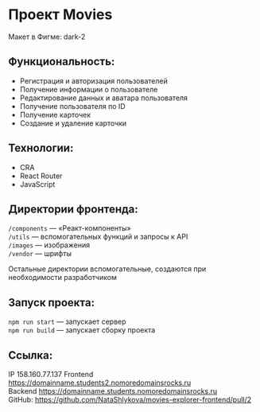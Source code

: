 # Проект Movies

Макет в Фигме: dark-2

## Функциональность:
* Регистрация и авторизация пользователей
* Получение информации о пользователе
* Редактирование данных и аватара пользователя
* Получение пользователя по ID
* Получение карточек
* Создание и удаление карточки

## Технологии:
* CRA
* React Router
* JavaScript

## Директории фронтенда:

`/components` — «Реакт-компоненты»  
`/utils` — вспомогательных функций и запросы к API    
`/images` — изображения  
`/vendor` — шрифты  
  
Остальные директории вспомогательные, создаются при необходимости разработчиком

## Запуск проекта:

`npm run start` — запускает сервер   
`npm run build` — запускает сборку проекта

## Cсылка:
IP 158.160.77.137 
Frontend  https://domainname.students2.nomoredomainsrocks.ru   
Backend  https://domainname.students.nomoredomainsrocks.ru   
GitHub: https://github.com/NataShlykova/movies-explorer-frontend/pull/2   
